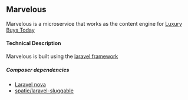 ## Marvelous

Marvelous is a microservice that works as the content engine for [Luxury Buys Today](https://luxurybuystoday.com)

#### Technical Description
Marvelous is built using the [laravel framework](https://laravel.com)

##### Composer dependencies

- [Laravel nova](https://nova.laravel.com)
- [spatie/laravel-sluggable](https://github.com/spatie/laravel-sluggable)
